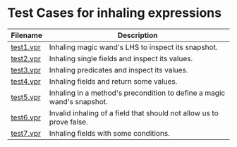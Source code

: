 # Test Cases for inhaling expressions

| Filename                 | Description                                                            |
|--------------------------|------------------------------------------------------------------------|
| [test1.vpr](./test1.vpr) | Inhaling magic wand's LHS to inspect its snapshot.                     |
| [test2.vpr](./test2.vpr) | Inhaling single fields and inspect its values.                         |
| [test3.vpr](./test3.vpr) | Inhaling predicates and inspect its values.                            |
| [test4.vpr](./test4.vpr) | Inhaling fields and return some values.                                |
| [test5.vpr](./test5.vpr) | Inhaling in a method's precondition to define a magic wand's snapshot. |
| [test6.vpr](./test6.vpr) | Invalid inhaling of a field that should not allow us to prove false.   |           
| [test7.vpr](./test7.vpr) | Inhaling fields with some conditions.                                  |
